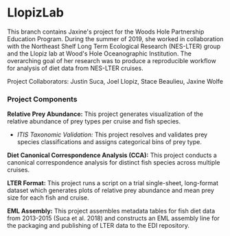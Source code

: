 # LlopizLab

This branch contains Jaxine's project for the Woods Hole Partnership Education Program. During the summer of 2019, she worked in collaboration with the Northeast Shelf Long Term Ecological Research (NES-LTER) group and the Llopiz lab at Wood's Hole Oceanographic Institution. The overarching goal of her research was to produce a reproducible workflow for analysis of diet data from NES-LTER cruises.

Project Collaborators: Justin Suca, Joel Llopiz, Stace Beaulieu, Jaxine Wolfe

### Project Components
**Relative Prey Abundance:** This project generates visualization of the relative abundance of prey types per cruise and fish species.
- *ITIS Taxonomic Validation:* This project resolves and validates prey species classifications and assigns categorical bins of prey type. 

**Diet Canonical Correspondence Analysis (CCA):** This project conducts a canonical correspondence analysis for distinct fish species across multiple cruises.

**LTER Format:** This project runs a script on a trial single-sheet, long-format dataset which generates plots of relative prey abundance and mean prey size for each fish and cruise.

**EML Assembly:** This project assembles metadata tables for fish diet data from 2013-2015 (Suca et al. 2018) and constructs an EML assembly line for the packaging and publishing of LTER data to the EDI repository. 